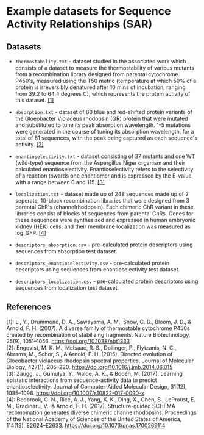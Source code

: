 # Example datasets for Sequence Activity Relationships (SAR)

Datasets
--------
* `thermostability.txt` - dataset studied in the associated work which consists of a dataset to measure the thermostability of various mutants
from a recombination library designed from parental cytochrome P450's, measured using the T50 metric (temperature at which 50% of a protein is
irreversibly denatured after 10 mins of incubation, ranging from 39.2 to 64.4 degrees C), which represents the protein activity of this dataset. [[1]](#references)
* `absorption.txt` - dataset of 80 blue and red-shifted protein variants of the Gloeobacter Violaceus rhodopsin (GR) protein that were mutated and substituted to tune its peak absorption wavelength. 1-5 mutations were generated in the course of tuning its absorption wavelength, for a total of 81 sequences, with the peak being captured as each sequence's activity. [[2]](#references)
* `enantioselectivity.txt` - dataset consisting of 37 mutants and one WT (wild-type) sequence from the Aspergillus Niger organism and their calculated enantioselectivity. Enantioselectivity refers to the selectivity of a reaction towards one enantiomer and is expressed by the E-value with a range between 0 and 115. [[3]](#references)
* `localization.txt` - dataset made up of 248 sequences made up of 2 seperate, 10-block recombination libraries that were designed from 3 parental ChR's (channelrhodopsin). Each chimeric ChR variant in these libraries consist of blocks of sequences from parental ChRs. Genes for these sequences were synthesized and expressed in human embryonic kidney (HEK) cells, and their membrane localization was measured as log_GFP. [[4]](#references)

* `descriptors_absorption.csv` - pre-calculated protein descriptors using sequences from absorption test dataset.
* `descriptors_enantioselectivity.csv` - pre-calculated protein descriptors using sequences from enantioselectivity test dataset.
* `descriptors_localization.csv` - pre-calculated protein descriptors using sequences from localization test dataset.

References
----------
\[1\]: Li, Y., Drummond, D. A., Sawayama, A. M., Snow, C. D., Bloom, J. D., & Arnold, F. H. (2007). A diverse family of thermostable cytochrome P450s created by recombination of stabilizing fragments. Nature Biotechnology, 25(9), 1051–1056. https://doi.org/10.1038/nbt1333 <br>
\[2\]: Engqvist, M. K. M., McIsaac, R. S., Dollinger, P., Flytzanis, N. C., Abrams, M., Schor, S., & Arnold, F. H. (2015). Directed evolution of Gloeobacter violaceus rhodopsin spectral properties. Journal of Molecular Biology, 427(1), 205–220. https://doi.org/10.1016/j.jmb.2014.06.015  <br>
\[3\]: Zaugg, J., Gumulya, Y., Malde, A. K., & Bodén, M. (2017). Learning epistatic interactions from sequence-activity data to predict enantioselectivity. Journal of Computer-Aided Molecular Design, 31(12), 1085–1096. https://doi.org/10.1007/s10822-017-0090-x <br>
\[4\]: Bedbrook, C. N., Rice, A. J., Yang, K. K., Ding, X., Chen, S., LeProust, E. M., Gradinaru, V., & Arnold, F. H. (2017). Structure-guided SCHEMA recombination generates diverse chimeric channelrhodopsins. Proceedings of the National Academy of Sciences of the United States of America, 114(13), E2624–E2633. https://doi.org/10.1073/pnas.1700269114
